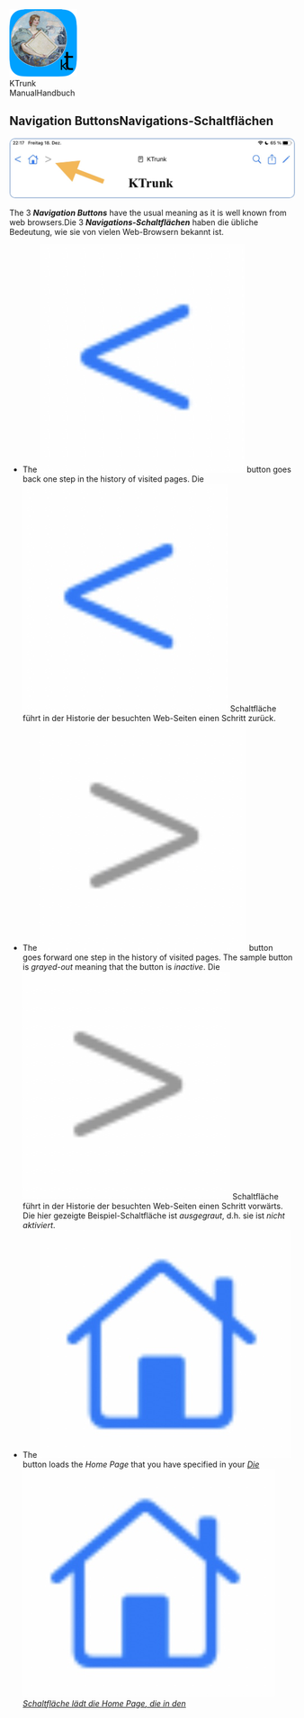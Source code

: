 
<div class="logoRow">
  <div class="logoColumn logoColumnLeft">
    <img src="./../logo120.png">
  </div>
  <div class="logoColumn logoColumnRight">
    <div class="vCentered">
      <div class="logoTitle">KTrunk</div>
      <div class="logoTitle"><span class="en">Manual</span><span class="de">Handbuch</span></div>
    </div>
  </div>
</div>


## <span class="en">Navigation Buttons</span><span class="de">Navigations-Schaltflächen</span>

<img src="NavigationButtons.png" style="border: 2px solid #B0C4DE; border-radius: 10px;">

<span class="en">The 3 ***Navigation Buttons*** have the usual meaning as it is well known from web browsers.</span><span class="de">Die 3 ***Navigations-Schaltflächen*** haben die übliche Bedeutung, wie sie von vielen Web-Browsern bekannt ist.</span>

<ul>
  <li>
    <span class="en">The <img src="NavigationButtonBackward.jpg" class="appButton"> button goes back one step in the history of visited pages.</span>
    <span class="de">Die <img src="NavigationButtonBackward.jpg" class="appButton"> Schaltfläche führt in der Historie der besuchten Web-Seiten einen Schritt zurück.</span>
  </li>
  <li>
    <span class="en">The <img src="NavigationButtonForward.jpg" class="appButton"> button goes forward one step in the history of visited pages. The sample button is <i>grayed-out</i> meaning that the button is <i>inactive</i>.</span>
    <span class="de">Die <img src="NavigationButtonForward.jpg" class="appButton"> Schaltfläche führt in der Historie der besuchten Web-Seiten einen Schritt vorwärts. Die hier gezeigte Beispiel-Schaltfläche ist <i>ausgegraut</i>, d.h. sie ist <i>nicht aktiviert</i>.</span>
  </li>
  <li>
    <span class="en">The <img src="NavigationButtonHome.jpg" class="appButton"> button loads the <i>Home Page</i> that you have specified in your <i><a href="Settings.html>Settings</a></i>.</span>
    <span class="de">Die <img src="NavigationButtonHome.jpg" class="appButton"> Schaltfläche lädt die <i>Home Page</i>, die in den <i><a href="Settings.html>Einstellungen</a></i> festgelegt wurde.</span>
  </li>
</ul>
